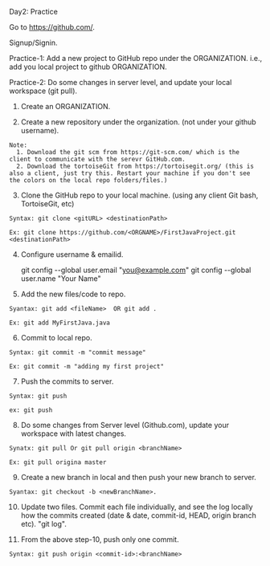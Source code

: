 Day2: Practice

Go to https://github.com/.

Signup/Signin.

Practice-1: Add a new project to GitHub repo under the ORGANIZATION. i.e., add you local project to github ORGANIZATION.

Practice-2: Do some changes in server level, and update your local workspace (git pull).

  1. Create an ORGANIZATION.
  
  2. Create a new repository under the organization. (not under your github username).
  
    Note:
      1. Download the git scm from https://git-scm.com/ which is the client to communicate with the serevr GitHub.com.
      2. Download the tortoiseGit from https://tortoisegit.org/ (this is also a client, just try this. Restart your machine if you don't see the colors on the local repo folders/files.)       

  3. Clone the GitHub repo to your local machine. (using any client Git bash, TortoiseGit, etc)

    Syntax: git clone <gitURL> <destinationPath>

    Ex: git clone https://github.com/<ORGNAME>/FirstJavaProject.git <destinationPath>

  4. Configure username & emailid.
  
      git config --global user.email "you@example.com"
      git config --global user.name "Your Name"

  5. Add the new files/code to repo.

    Syantax: git add <fileName>  OR git add .

    Ex: git add MyFirstJava.java

  6. Commit to local repo.

    Syntax: git commit -m "commit message"

    Ex: git commit -m "adding my first project"

  7. Push the commits to server.

    Syntax: git push

    ex: git push
    
  8. Do some changes from Server level (Github.com), update your workspace with latest changes.
  
    Synatx: git pull Or git pull origin <branchName>
    
    Ex: git pull origina master
  
  9. Create a new branch in local and then push your new branch to server. 
  
    Syantax: git checkout -b <newBranchName>.
    
  10. Update two files. Commit each file individually, and see the log locally how the commits created (date & date, commit-id, HEAD, origin branch etc). "git log".
  
  11. From the above step-10, push only one commit.
  
    Syntax: git push origin <commit-id>:<branchName>
